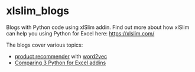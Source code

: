 # xlslim_blogs
Blogs with Python code using xlSlim addin.
Find out more about how xlSlim can help you using Python for Excel here: https://xlslim.com/

The blogs cover various topics:
* [product recommender](https://codefying.com/2022/07/31/build-your-business-a-product/) with [word2vec](https://github.com/elena-sharova/xlslim_blogs/tree/main/word2vec)
* [Comparing 3 Python for Excel addins](https://codefying.com/2022/08/29/call/)
